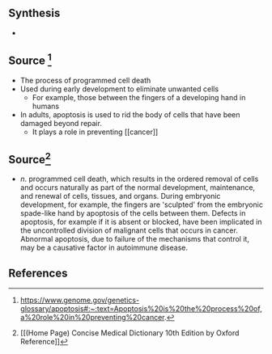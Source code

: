## Synthesis
- 
## Source [^1]
- The process of programmed cell death
- Used during early development to eliminate unwanted cells
	- For example, those between the fingers of a developing hand in humans
- In adults, apoptosis is used to rid the body of cells that have been damaged beyond repair.
	- It plays a role in preventing [[cancer]]
## Source[^2]
- $n$. programmed cell death, which results in the ordered removal of cells and occurs naturally as part of the normal development, maintenance, and renewal of cells, tissues, and organs. During embryonic development, for example, the fingers are 'sculpted' from the embryonic spade-like hand by apoptosis of the cells between them. Defects in apoptosis, for example if it is absent or blocked, have been implicated in the uncontrolled division of malignant cells that occurs in cancer. Abnormal apoptosis, due to failure of the mechanisms that control it, may be a causative factor in autoimmune disease.
## References

[^1]: https://www.genome.gov/genetics-glossary/apoptosis#:~:text=Apoptosis%20is%20the%20process%20of,a%20role%20in%20preventing%20cancer.
[^2]: [[(Home Page) Concise Medical Dictionary 10th Edition by Oxford Reference]]